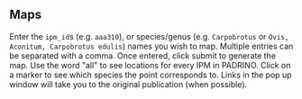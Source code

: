 ## Maps

Enter the `ipm_id`s (e.g. `aaa310`), or species/genus (e.g. `Carpobrotus` or `Ovis, Aconitum, Carpobrotus edulis`) names you wish to map. Multiple entries can be separated with a comma. Once entered, click submit to generate the map. Use the word "all" to see locations for every IPM in PADRINO. Click on a marker to see which species the point corresponds to. Links in the pop up window will take you to the original publication (when possible).
